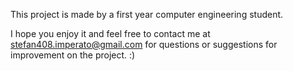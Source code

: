 This project is made by a first year computer engineering student.

I hope you enjoy it and feel free to contact me at stefan408.imperato@gmail.com for questions or suggestions for improvement on the project.
:)
